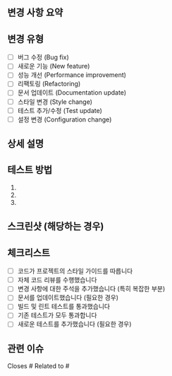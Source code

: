 ## 변경 사항 요약

<!-- 이 PR의 주요 변경 사항을 간략히 설명해주세요 -->

## 변경 유형

<!-- 해당하는 항목에 체크해주세요 -->

- [ ] 버그 수정 (Bug fix)
- [ ] 새로운 기능 (New feature)
- [ ] 성능 개선 (Performance improvement)
- [ ] 리팩토링 (Refactoring)
- [ ] 문서 업데이트 (Documentation update)
- [ ] 스타일 변경 (Style change)
- [ ] 테스트 추가/수정 (Test update)
- [ ] 설정 변경 (Configuration change)

## 상세 설명

<!-- 변경 사항에 대한 상세한 설명을 작성해주세요 -->

## 테스트 방법

<!-- 이 변경 사항을 테스트하는 방법을 설명해주세요 -->

1.
2.
3.

## 스크린샷 (해당하는 경우)

<!-- UI 변경이 있는 경우 스크린샷을 첨부해주세요 -->

## 체크리스트

- [ ] 코드가 프로젝트의 스타일 가이드를 따릅니다
- [ ] 자체 코드 리뷰를 수행했습니다
- [ ] 변경 사항에 대한 주석을 추가했습니다 (특히 복잡한 부분)
- [ ] 문서를 업데이트했습니다 (필요한 경우)
- [ ] 빌드 및 린트 테스트를 통과했습니다
- [ ] 기존 테스트가 모두 통과합니다
- [ ] 새로운 테스트를 추가했습니다 (필요한 경우)

## 관련 이슈

<!-- 관련된 이슈가 있다면 링크해주세요 -->
Closes #
Related to #
